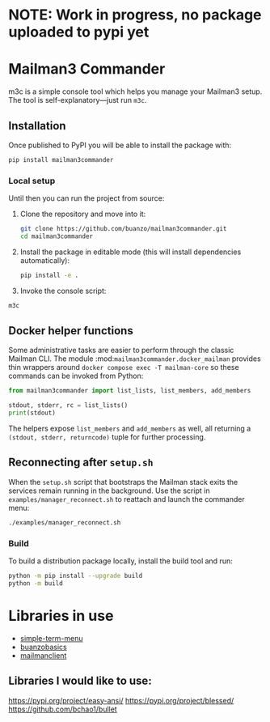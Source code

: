 # NOTE: Work in progress, no package uploaded to pypi yet

# Mailman3 Commander

m3c is a simple console tool which helps you manage your Mailman3 setup. The tool is self-explanatory—just run `m3c`.

## Installation

Once published to PyPI you will be able to install the package with:

```bash
pip install mailman3commander
```

### Local setup

Until then you can run the project from source:


1. Clone the repository and move into it:

   ```bash
   git clone https://github.com/buanzo/mailman3commander.git
   cd mailman3commander
   ```

2. Install the package in editable mode (this will install dependencies automatically):

   ```bash
   pip install -e .
   ```

3. Invoke the console script:

```bash
m3c
```

## Docker helper functions

Some administrative tasks are easier to perform through the classic Mailman
CLI.  The module :mod:`mailman3commander.docker_mailman` provides thin wrappers
around ``docker compose exec -T mailman-core`` so these commands can be
invoked from Python:

```python
from mailman3commander import list_lists, list_members, add_members

stdout, stderr, rc = list_lists()
print(stdout)
```

The helpers expose ``list_members`` and ``add_members`` as well, all returning a
``(stdout, stderr, returncode)`` tuple for further processing.

## Reconnecting after ``setup.sh``

When the ``setup.sh`` script that bootstraps the Mailman stack exits the
services remain running in the background.  Use the script in
``examples/manager_reconnect.sh`` to reattach and launch the commander menu:

```bash
./examples/manager_reconnect.sh
```

### Build

To build a distribution package locally, install the build tool and run:

```bash
python -m pip install --upgrade build
python -m build
```

# Libraries in use

- [simple-term-menu](https://pypi.org/project/simple-term-menu/)
- [buanzobasics](https://pypi.org/project/buanzobasics/)
- [mailmanclient](https://pypi.org/project/mailmanclient/)


## Libraries I would like to use:
https://pypi.org/project/easy-ansi/
https://pypi.org/project/blessed/
https://github.com/bchao1/bullet
